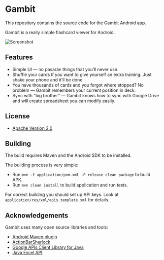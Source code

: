 # Gambit

This repository contains the source code for the Gambit Android app.

Gambit is a really simple flashcard viewer for Android.

![Screenshot](http://img4.imageshack.us/img4/856/shotua.png)

## Features

* Simple UI — no pasarán things that you’ll never use.
* Shuffle your cards if you want to give yourself an extra
training. Just shake your phone and it’ll be done.
* You have thousands of cards and you forgot where stopped?
No problem — Gambit remembers your current position in deck.
* Sync with “big brother” — Gambit knows how to sync with Google Drive
and will create spreadsheet you can modify easily.

## License

* [Apache Version 2.0](http://www.apache.org/licenses/LICENSE-2.0.html)

## Building

The build requires Maven and the Android SDK to be installed.

The building process is very simple:

* Run `mvn -f application/pom.xml -P release clean package` to build APK.
* Run `mvn clean install` to build application and run tests.

For correct building you should set up API keys.
Look at `application/res/xml/apis.template.xml` for details.

## Acknowledgements

Gambit uses many open source libraries and tools:

* [Android Maven plugin](https://github.com/jayway/maven-android-plugin)
* [ActionBarSherlock](https://github.com/JakeWharton/ActionBarSherlock)
* [Google APIs Client Library for Java](http://code.google.com/p/google-api-java-client/)
* [Java Excel API](http://jexcelapi.sourceforge.net/)
